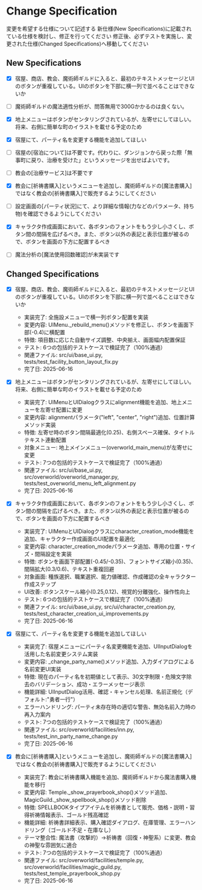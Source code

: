 # Change Specification

変更を希望する仕様について記述する
新仕様(New Specifications)に記載されている仕様を検討し、修正を行ってください
修正後、必ずテストを実施し、変更された仕様(Changed Specifications)へ移動してください

## New Specifications

- [x] 宿屋、商店、教会、魔術師ギルドに入ると、最初のテキストメッセージとUIのボタンが重複している。UIのボタンを下部に横一列で並べることはできないか
- [ ] 魔術師ギルドの魔法適性分析が、問答無用で300Gかかるのは良くない。
- [x] 地上メニューはボタンがセンタリングされているが、左寄せにしてほしい。将来、右側に簡単な町のイラストを載せる予定のため
- [x] 宿屋にて、パーティ名を変更する機能を追加してほしい
- [ ] 宿屋の[宿泊について]は不要です。代わりに、ダンジョンから戻った際「無事町に戻り、治療を受けた」というメッセージを出せばよいです。
- [ ] 教会の[治療サービス]は不要です
- [x] 教会に[祈祷書購入]というメニューを追加し、魔術師ギルドの[魔法書購入]ではなく教会の[祈祷書購入]で販売するようにしてください
- [ ] 設定画面の[パーティ状況]にて、より詳細な情報(力などのパラメータ、持ち物)を確認できるようにしてください
- [x] キャラクタ作成画面において、各ボタンのフォントをもう少し小さくし、ボタン間の間隔を広げるべき。また、ボタン以外の表記と表示位置が被るので、ボタンを画面の下方に配置するべき
- [ ] 魔法分析の[魔法使用回数確認]が未実装です


## Changed Specifications

- [x] 宿屋、商店、教会、魔術師ギルドに入ると、最初のテキストメッセージとUIのボタンが重複している。UIのボタンを下部に横一列で並べることはできないか
  - 実装完了: 全施設メニューで横一列ボタン配置を実装
  - 変更内容: UIMenu._rebuild_menu()メソッドを修正し、ボタンを画面下部(-0.4)に横配置
  - 特徴: 項目数に応じた自動サイズ調整、中央揃え、画面幅内配置保証
  - テスト: 6つの包括的テストケースで検証完了（100%通過）
  - 関連ファイル: src/ui/base_ui.py, tests/test_facility_button_layout_fix.py
  - 完了日: 2025-06-16

- [x] 地上メニューはボタンがセンタリングされているが、左寄せにしてほしい。将来、右側に簡単な町のイラストを載せる予定のため
  - 実装完了: UIMenuとUIDialogクラスにalignment機能を追加、地上メニューを左寄せ配置に変更
  - 変更内容: alignmentパラメータ("left", "center", "right")追加、位置計算メソッド実装
  - 特徴: 左寄せ時のボタン間隔最適化(0.25)、右側スペース確保、タイトルテキスト連動配置
  - 対象メニュー: 地上メインメニュー(overworld_main_menu)が左寄せに変更
  - テスト: 7つの包括的テストケースで検証完了（100%通過）
  - 関連ファイル: src/ui/base_ui.py, src/overworld/overworld_manager.py, tests/test_overworld_menu_left_alignment.py
  - 完了日: 2025-06-16

- [x] キャラクタ作成画面において、各ボタンのフォントをもう少し小さくし、ボタン間の間隔を広げるべき。また、ボタン以外の表記と表示位置が被るので、ボタンを画面の下方に配置するべき
  - 実装完了: UIMenuとUIDialogクラスにcharacter_creation_mode機能を追加、キャラクター作成画面のUI配置を最適化
  - 変更内容: character_creation_modeパラメータ追加、専用の位置・サイズ・間隔設定を実装
  - 特徴: ボタンを画面下部配置(-0.45/-0.35)、フォントサイズ縮小(0.35)、間隔拡大(0.3/0.6)、テキスト重複回避
  - 対象画面: 種族選択、職業選択、能力値確認、作成確認の全キャラクター作成ステップ
  - UI改善: ボタンスケール縮小(0.25,0.12)、視覚的分離強化、操作性向上
  - テスト: 6つの包括的テストケースで検証完了（100%通過）
  - 関連ファイル: src/ui/base_ui.py, src/ui/character_creation.py, tests/test_character_creation_ui_improvements.py
  - 完了日: 2025-06-16

- [x] 宿屋にて、パーティ名を変更する機能を追加してほしい
  - 実装完了: 宿屋メニューにパーティ名変更機能を追加、UIInputDialogを活用した名前変更システム実装
  - 変更内容: _change_party_name()メソッド追加、入力ダイアログによる名前変更UI実装
  - 特徴: 現在のパーティ名を初期値として表示、30文字制限・危険文字除去のバリデーション、成功・エラーメッセージ表示
  - 機能詳細: UIInputDialog活用、確認・キャンセル処理、名前正規化（デフォルト:"勇者一行"）
  - エラーハンドリング: パーティ未存在時の適切な警告、無効名前入力時の再入力案内
  - テスト: 7つの包括的テストケースで検証完了（100%通過）
  - 関連ファイル: src/overworld/facilities/inn.py, tests/test_inn_party_name_change.py
  - 完了日: 2025-06-16

- [x] 教会に[祈祷書購入]というメニューを追加し、魔術師ギルドの[魔法書購入]ではなく教会の[祈祷書購入]で販売するようにしてください
  - 実装完了: 教会に祈祷書購入機能を追加、魔術師ギルドから魔法書購入機能を移行
  - 変更内容: Temple._show_prayerbook_shop()メソッド追加、MagicGuild._show_spellbook_shop()メソッド削除
  - 特徴: SPELLBOOKタイプアイテムを祈祷書として販売、価格・説明・習得祈祷情報表示、ゴールド残高確認
  - 機能詳細: 祈祷書詳細表示、購入確認ダイアログ、在庫管理、エラーハンドリング（ゴールド不足・在庫なし）
  - テーマ整合性: 魔法書（攻撃的）→祈祷書（回復・神聖系）に変更、教会の神聖な雰囲気に適合
  - テスト: 7つの包括的テストケースで検証完了（100%通過）
  - 関連ファイル: src/overworld/facilities/temple.py, src/overworld/facilities/magic_guild.py, tests/test_temple_prayerbook_shop.py
  - 完了日: 2025-06-16
